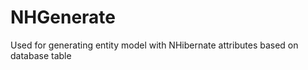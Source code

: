 NHGenerate
==========

Used for generating entity model with NHibernate attributes based on database table